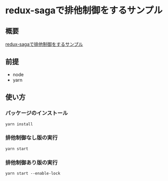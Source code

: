 # redux-sagaで排他制御をするサンプル

## 概要
[redux-sagaで排他制御をするサンプル](https://qiita.com/somq14/items/47de0e36dd7fb9c51a45)

## 前提
- node
- yarn

## 使い方

### パッケージのインストール
```
yarn install
```

### 排他制御なし版の実行
```
yarn start
```

### 排他制御あり版の実行
```
yarn start --enable-lock
```
